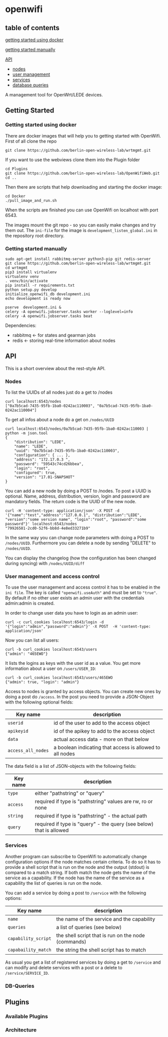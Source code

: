 # openwifi

## table of contents
[getting started using docker](#getting-started-using-docker)

[getting started manually](#getting-started-manually)

[API](#api)
* [nodes](#nodes)
* [user management](#user-management-and-access-control)
* [services](#services)
* [database queries](#db-queries)

A management tool for OpenWrt/LEDE devices.

## Getting Started

### Getting started using docker

There are docker images that will help you to getting started with OpenWifi. First of all clone the repo

    git clone https://github.com/berlin-open-wireless-lab/wrtmgmt.git

If you want to use the webviews clone them into the Plugin folder

    cd Plugins
    git clone https://github.com/berlin-open-wireless-lab/OpenWifiWeb.git
    cd ..

Then there are scripts that help downloading and starting the docker image:

    cd Docker
    ./pull_image_and_run.sh

When the scripts are finished you can use OpenWifi on localhost with port 6543.

The images mount the git repo - so you can easily make changes and try them out. The `ini-file` for the image is `development_listen_global.ini` in the repository root directory.

### Getting started manually

    sudo apt-get install rabbitmq-server python3-pip git redis-server
    git clone https://github.com/berlin-open-wireless-lab/wrtmgmt.git
    cd wrtmgmt
    pip3 install virtualenv
    virtualenv venv
    . venv/bin/activate
    pip install -r requirements.txt
    python setup.py develop
    initialize_openwifi_db development.ini
    echo development is ready now
  
    pserve  development.ini &
    celery -A openwifi.jobserver.tasks worker --loglevel=info
    celery -A openwifi.jobserver.tasks beat

Dependencies:
- rabbitmq <- for states and gearman jobs
- redis <- storing real-time information about nodes

## API

This is a short overview about the rest-style API.

### Nodes

To list the UUIDs of all nodes just do a get to /nodes

    curl localhost:6543/nodes
    ["0a7b5cad-7435-95fb-1ba0-0242ac110003", "0a7b5cad-7435-95fb-1ba0-0242ac110004"]

To get all infos about a node do a get on `/nodes/UUID`

    curl localhost:6543/nodes/0a7b5cad-7435-95fb-1ba0-0242ac110003 | python -m json.tool 
    {
        "distribution": "LEDE",
        "name": "LEDE",
        "uuid": "0a7b5cad-7435-95fb-1ba0-0242ac110003",
        "configuration": { ... },
        "address": "172.17.0.3 ",
        "password": "59543c74cd26bbea",
        "login": "root",
        "configured": true,
        "version": "17.01-SNAPSHOT"
    }

You can add a new node by doing a POST to /nodes. To post a UUID is optional. Name, address, distribution, version, login and password are mandatory fields. The return code is the UUID of the new node.

    curl -H 'content-type: application/json' -X POST -d '{"name":"test","address":"127.0.0.1", "distribution":"LEDE", "version":"some version name", "login":"root", "password":"some password"}' localhost:6543/nodes
    "79926581-2cd0-52f6-bb8d-4e8ed33271b9"

In the same way you can change node parameters with doing a POST to `/nodes/UUID`. Furthermore you can delete a node by sending "DELETE" to `/nodes/UUID`.

You can display the changelog (how the configuration has been changed during syncing) with `/nodes/UUID/diff`

### User management and access control

To use the user management and access control it has to be enabled in the `ini file`. The key is called `"openwifi.useAuth"` and must be set to `"true"`. By default if no other user exists an admin user with the credentials admin:admin is created.

In order to change user data you have to login as an admin user:

    curl -c curl_cookies localhost:6543/login -d '{"login":"admin","password":"admin"}' -X POST  -H 'content-type: application/json'

Now you can list all users:

    curl -b curl_cookies localhost:6543/users
    {"admin": "465EWO"}

It lists the logins as keys with the user id as a value. You get more information about a user on `/users/USER_ID`:

    curl -b curl_cookies localhost:6543/users/465EWO
    {"admin": true, "login": "admin"}


Access to nodes is granted by access objects. You can create new ones by doing a post do `/access`. In the post you need to provide a JSON-Object with the following optional fields:

| Key name              | description                                              |
|-----------------------|----------------------------------------------------------|
| `userid`              | id of the user to add to the access object               |
| `apikeyid`            | id of the apikey to add to the access object             |
| `data`                | actual access data - more on that below                  |
| `access_all_nodes`    | a boolean indicating that access is allowed to all nodes |

The data field is a list of JSON-objects with the following fields:

| Key name              | description                                                         |
|-----------------------|---------------------------------------------------------------------|
| `type`                | either "pathstring" or "query"                                      |
| `access`              | required if type is "pathstring" values are rw, ro or none          |
| `string`              | required if type is "pathstring" - the actual path                  |
| `query`               | required if type is "query" - the query (see below) that is allowed |

### Services

Another program can subscribe to OpenWifi to automatically change configuration options if the node matches certain criteria. To do so it has to provide a shell script that is run on the node and the output (stdout) is compared to a match string. If both match the node gets the name of the service as a capability. If the node has the name of the service as a capability the list of queries is run on the node.

You can add a service by doing a post to `/service` with the following options:

| Key name             | description                                                         |
|----------------------|---------------------------------------------------------------------|
| `name`               | the name of the service and the capability                          |
| `queries`            | a list of queries (see below)                                       |
| `capability_script`  | the shell script that is run on the node (commands)                 |
| `capabaility_match`  | the string the shell script has to match                            |

As usual you get a list of registered services by doing a get to `/service` and can modify and delete services with a post or a delete to `/service/SERVICE_ID`.

### DB-Queries

## Plugins

### Available Plugins

### Architecture
